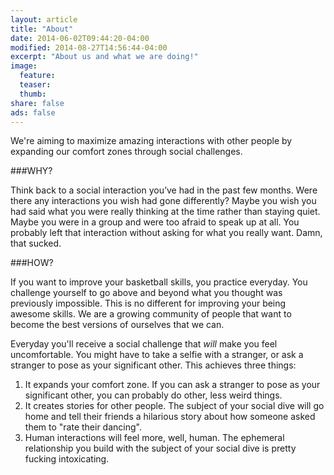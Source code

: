 ```yaml
---
layout: article
title: "About"
date: 2014-06-02T09:44:20-04:00
modified: 2014-08-27T14:56:44-04:00
excerpt: "About us and what we are doing!"
image:
  feature:
  teaser:
  thumb:
share: false
ads: false
---
```



We're aiming to maximize amazing interactions with other people by expanding our comfort zones through social challenges.

###WHY?

Think back to a social interaction you’ve had in the past few months.  Were there any interactions you wish had gone differently? Maybe you wish you had said what you were really thinking at the time rather than staying quiet. Maybe you were in a group and were too afraid to speak up at all.  You probably left that interaction without asking for what you really want.  Damn, that sucked.

###HOW?


If you want to improve your basketball skills, you practice everyday.  You challenge yourself to go above and beyond what you thought was previously impossible.  This is no different for improving your being awesome skills.  We are a growing community of people that want to become the best versions of ourselves that we can.

Everyday you'll receive a social challenge that *will* make you feel uncomfortable. You might have to take a selfie with a stranger, or ask a stranger to pose as your significant other.  This achieves three things:

1. It expands your comfort zone.  If you can ask a stranger to pose as your significant other, you can probably do other, less weird things.
2. It creates stories for other people.  The subject of your social dive will go home and tell their friends a hilarious story about how someone asked them to "rate their dancing".
3. Human interactions will feel more, well, human.  The ephemeral relationship you build with the subject of your social dive is pretty fucking intoxicating. 